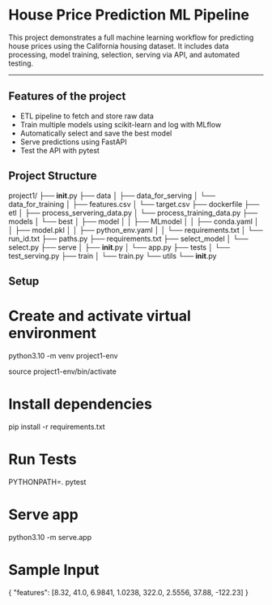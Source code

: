 # House Price Prediction ML Pipeline

This project demonstrates a full machine learning workflow for predicting house prices using the California housing dataset. It includes data processing, model training, selection, serving via API, and automated testing.

---

## Features of the project

- ETL pipeline to fetch and store raw data
- Train multiple models using scikit-learn and log with MLflow
- Automatically select and save the best model
- Serve predictions using FastAPI
- Test the API with pytest

## Project Structure
project1/
├── __init__.py
├── data
│   ├── data_for_serving
│   └── data_for_training
│       ├── features.csv
│       └── target.csv
├── dockerfile
├── etl
│   ├── process_servering_data.py
│   └── process_training_data.py
├── models
│   └── best
│       ├── model
│       │   ├── MLmodel
│       │   ├── conda.yaml
│       │   ├── model.pkl
│       │   ├── python_env.yaml
│       │   └── requirements.txt
│       └── run_id.txt
├── paths.py
├── requirements.txt
├── select_model
│   └── select.py
├── serve
│   ├── __init__.py
│   └── app.py
├── tests
│   └── test_serving.py
├── train
│   └── train.py
└── utils
    └── __init__.py

## Setup

# Create and activate virtual environment
python3.10 -m venv project1-env

source project1-env/bin/activate

# Install dependencies
pip install -r requirements.txt

# Run Tests
PYTHONPATH=. pytest

# Serve app
python3.10 -m serve.app

# Sample Input
{
  "features": [8.32, 41.0, 6.9841, 1.0238, 322.0, 2.5556, 37.88, -122.23]
}
